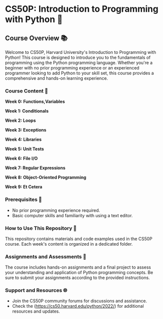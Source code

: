 # CS50P: Introduction to Programming with Python 🐍

## Course Overview 📚

Welcome to CS50P, Harvard University's Introduction to Programming with Python! This course is designed to introduce you to the fundamentals of programming using the Python programming language. Whether you're a beginner with no prior programming experience or an experienced programmer looking to add Python to your skill set, this course provides a comprehensive and hands-on learning experience.

### Course Content 📅

**Week 0: Functions,Variables**

**Week 1: Conditionals**

**Week 2: Loops**

**Week 3: Exceptions**

**Week 4: Libraries**

**Week 5: Unit Tests**

**Week 6: File I/O**

**Week 7: Regular Expressions**

**Week 8: Object-Oriented Programming**

**Week 9: Et Cetera**

### Prerequisites 🚀

- No prior programming experience required.
- Basic computer skills and familiarity with using a text editor.

### How to Use This Repository 📁

This repository contains materials and code examples used in the CS50P course. Each week's content is organized in a dedicated folder.

### Assignments and Assessments 📝

The course includes hands-on assignments and a final project to assess your understanding and application of Python programming concepts. Be sure to submit your assignments according to the provided instructions.

### Support and Resources 🌐

- Join the CS50P community forums for discussions and assistance.
- Check the (https://cs50.harvard.edu/python/2022/) for additional resources and updates.
